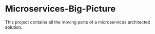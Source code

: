 # Microservices-Big-Picture
This project contains all the moving parts of a microservices architected solution.
